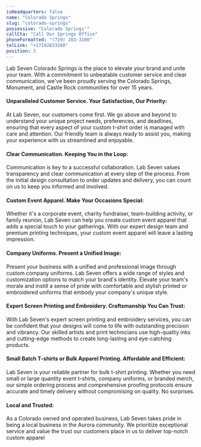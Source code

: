 ```yaml
---
isHeadquarters: false
name: "Colorado Springs"
slug: "colorado-springs"
possessive: "Colorado Springs'"
callCta: "Call Our Springs Office"
phoneFormatted: "(719) 283-3160"
telLink: "+17192833160"
position: 5
---
```


Lab Seven Colorado Springs is the place to elevate your brand and unite your team. With a commitment to unbeatable customer service and clear communication, we've been proudly serving the Colorado Springs, Monument, and Castle Rock communities for over 15 years.

#### Unparalleled Customer Service. Your Satisfaction, Our Priority:

At Lab Seven, our customers come first. We go above and beyond to understand your unique project needs, preferences, and deadlines, ensuring that every aspect of your custom t-shirt order is managed with care and attention. Our friendly team is always ready to assist you, making your experience with us streamlined and enjoyable.

#### Clear Communication. Keeping You in the Loop:

Communication is key to a successful collaboration. Lab Seven values transparency and clear communication at every step of the process. From the initial design consultation to order updates and delivery, you can count on us to keep you informed and involved.

#### Custom Event Apparel. Make Your Occasions Special:

Whether it's a corporate event, charity fundraiser, team-building activity, or family reunion, Lab Seven can help you create custom event apparel that adds a special touch to your gatherings. With our expert design team and premium printing techniques, your custom event apparel will leave a lasting impression.

#### Company Uniforms. Present a Unified Image:

Present your business with a unified and professional image through custom company uniforms. Lab Seven offers a wide range of styles and customization options to match your brand's identity. Elevate your team's morale and instill a sense of pride with comfortable and stylish printed or embroidered uniforms that embody your company's unique style.

#### Expert Screen Printing and Embroidery. Craftsmanship You Can Trust:

With Lab Seven's expert screen printing and embroidery services, you can be confident that your designs will come to life with outstanding precision and vibrancy. Our skilled artists and print technicians use high-quality inks and cutting-edge methods to create long-lasting and eye-catching products.

#### Small Batch T-shirts or Bulk Apparel Printing. Affordable and Efficient:

Lab Seven is your reliable partner for bulk t-shirt printing. Whether you need small or large quantity event t-shirts, company uniforms, or branded merch, our simple ordering process and comprehensive proofing protocols ensure accurate and timely delivery without compromising on quality. No surprises.

#### Local and Trusted:

As a Colorado owned and operated business, Lab Seven takes pride in being a local business in the Aurora community. We prioritize exceptional service and value the trust our customers place in us to deliver top-notch custom apparel
